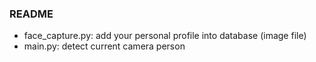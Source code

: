 ### README
- face_capture.py: add your personal profile into database (image file)
- main.py: detect current camera person